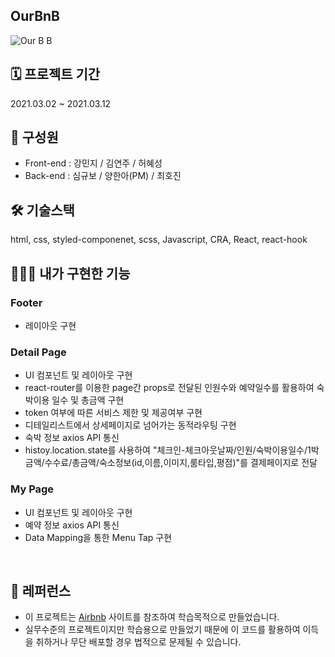 ## OurBnB

![Our B B](https://user-images.githubusercontent.com/71913557/111892238-f6e7f680-8a3c-11eb-96c2-fb8c37443997.gif)

## 🗓 프로젝트 기간

2021.03.02 ~ 2021.03.12

## 👥 구성원

- Front-end : 강민지 / 김연주 / 허혜성
- Back-end : 심규보 / 양한아(PM) / 최호진

## 🛠 기술스택

html, css, styled-componenet, scss, Javascript, CRA, React, react-hook

## 💁🏻‍♀️ 내가 구현한 기능 

### Footer

- 레이아웃 구현

### Detail Page

- UI 컴포넌트 및 레이아웃 구현
- react-router를 이용한 page간 props로 전달된 인원수와 예약일수를 활용하여 숙박이용 일수 및 총금액 구현
- token 여부에 따른 서비스 제한 및 제공여부 구현
- 디테일리스트에서 상세페이지로 넘어가는 동적라우팅 구현
- 숙박 정보 axios API 통신
- histoy.location.state를 사용하여 "체크인-체크아웃날짜/인원/숙박이용일수/1박금액/수수료/총금액/숙소정보(id,이름,이미지,룸타입,평점)"를 결제페이지로 전달

### My Page

- UI 컴포넌트 및 레이아웃 구현
- 예약 정보 axios API 통신
- Data Mapping을 통한 Menu Tap 구현

<br />

## 💎 레퍼런스
- 이 프로젝트는 <a href="https://www.airbnb.co.kr/">Airbnb</a> 사이트를 참조하여 학습목적으로 만들었습니다.
- 실무수준의 프로젝트이지만 학습용으로 만들었기 때문에 이 코드를 활용하여 이득을 취하거나 무단 배포할 경우 법적으로 문제될 수 있습니다.

